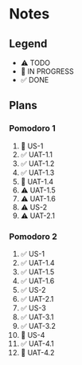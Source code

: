 # Notes

## Legend
- ⚠ TODO
- 🚧 IN PROGRESS
- ✅ DONE

## Plans

### Pomodoro 1

1. 🚧 US-1
2. ✅ UAT-1.1
3. ✅ UAT-1.2
4. ✅ UAT-1.3
5. 🚧 UAT-1.4
6. ⚠ UAT-1.5
7. ⚠ UAT-1.6
8. ⚠ US-2
9. ⚠ UAT-2.1

### Pomodoro 2

1. ✅ US-1
2. ✅ UAT-1.4
3. ✅ UAT-1.5
4. ✅ UAT-1.6
5. ✅ US-2
6. ✅ UAT-2.1
7. ✅ US-3
8. ✅ UAT-3.1
9. ✅ UAT-3.2
10. 🚧 US-4
11. ✅ UAT-4.1
12. 🚧 UAT-4.2
